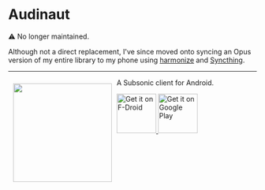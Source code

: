 # Audinaut
⚠ No longer maintained. 

Although not a direct replacement, I've since moved onto syncing an Opus version
of my entire library to my phone using [harmonize](https://github.com/nvllsvm/harmonize)
and [Syncthing](https://syncthing.net/).

--- 
<img src="audinaut.png" align="left" width="200" hspace="10" vspace="10">

A Subsonic client for Android.


<a href="https://f-droid.org/app/net.nullsum.audinaut">
    <img src="https://gitlab.com/fdroid/artwork/raw/master/badge/get-it-on.png"
         alt="Get it on F-Droid" height="80">
</a>
<a href="https://play.google.com/store/apps/details?id=net.nullsum.audinaut">
    <img src="https://play.google.com/intl/en_us/badges/images/generic/en_badge_web_generic.png" 
    alt="Get it on Google Play" height="80" />
</a>

